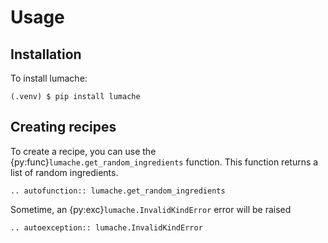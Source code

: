 # Usage

## Installation

To install lumache:

```console
(.venv) $ pip install lumache
```

## Creating recipes

To create a recipe, you can use the {py:func}`lumache.get_random_ingredients` function. This function returns a list of random ingredients.


```{eval-rst}
.. autofunction:: lumache.get_random_ingredients
```

Sometime, an {py:exc}`lumache.InvalidKindError` error will be raised

```{eval-rst}
.. autoexception:: lumache.InvalidKindError
```